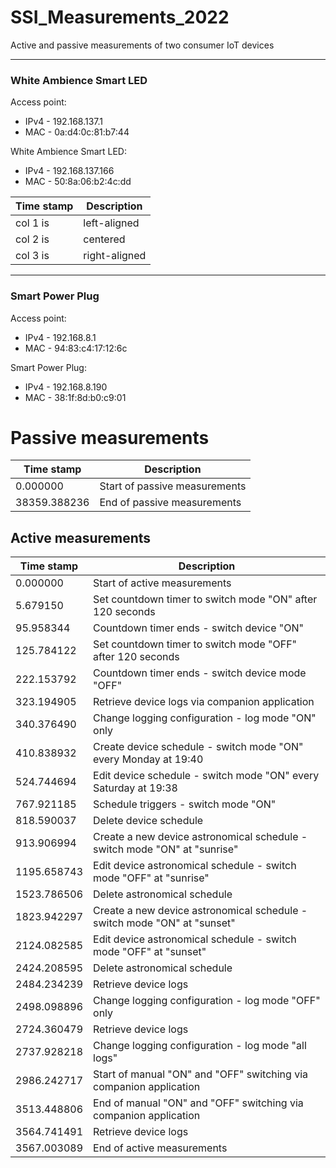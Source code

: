 
# SSI_Measurements_2022
Active and passive measurements of two consumer IoT devices

-------------
### White Ambience Smart LED
Access point:
- IPv4 - 192.168.137.1
- MAC - 0a:d4:0c:81:b7:44

White Ambience Smart LED:
- IPv4 - 192.168.137.166
- MAC - 50:8a:06:b2:4c:dd

| Time stamp   |      Description      | 
|----------|-------------|
| col 1 is |  left-aligned |
| col 2 is |    centered   |
| col 3 is | right-aligned |

-------------
### Smart Power Plug
Access point:
- IPv4 - 192.168.8.1
- MAC - 94:83:c4:17:12:6c

Smart Power Plug:
- IPv4 - 192.168.8.190
- MAC - 38:1f:8d:b0:c9:01

# Passive measurements
| Time stamp   |      Description      | 
|----------|-------------|
| 0.000000 | Start of passive measurements |
| 38359.388236 | End of passive measurements |

## Active measurements

| Time stamp   |      Description      | 
|----------|-------------|
| 0.000000 | Start of active measurements |
| 5.679150 | Set countdown timer to switch mode "ON" after 120 seconds |
| 95.958344 | Countdown timer ends - switch device "ON" |
| 125.784122 | Set countdown timer to switch mode "OFF" after 120 seconds |
| 222.153792 | Countdown timer ends - switch device mode "OFF" |
| 323.194905 | Retrieve device logs via companion application |
| 340.376490 | Change logging configuration - log mode "ON" only |
| 410.838932 | Create device schedule - switch mode "ON" every Monday at 19:40 |
| 524.744694 | Edit device schedule - switch mode "ON" every Saturday at 19:38 |
| 767.921185 | Schedule triggers - switch mode "ON" |
| 818.590037 | Delete device schedule |
| 913.906994 | Create a new device astronomical schedule - switch mode "ON" at "sunrise" |
| 1195.658743 | Edit device astronomical schedule - switch mode "OFF" at "sunrise" |
| 1523.786506 | Delete astronomical schedule |
| 1823.942297 | Create a new device astronomical schedule - switch mode "ON" at "sunset" |
| 2124.082585 | Edit device astronomical schedule - switch mode "OFF" at "sunset" |
| 2424.208595 | Delete astronomical schedule |
| 2484.234239 | Retrieve device logs |
| 2498.098896 | Change logging configuration - log mode "OFF" only |
| 2724.360479 | Retrieve device logs |
| 2737.928218 | Change logging configuration - log mode "all logs" |
| 2986.242717 | Start of manual "ON" and "OFF" switching via companion application |
| 3513.448806 | End of manual "ON" and "OFF" switching via companion application |
| 3564.741491 | Retrieve device logs |
| 3567.003089 | End of active measurements |
